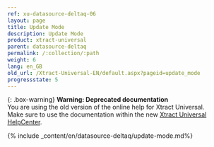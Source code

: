 ```yaml
---
ref: xu-datasource-deltaq-06
layout: page
title: Update Mode
description: Update Mode
product: xtract-universal
parent: datasource-deltaq
permalink: /:collection/:path
weight: 6
lang: en_GB
old_url: /Xtract-Universal-EN/default.aspx?pageid=update_mode
progressstate: 5
---
```


{: .box-warning}
**Warning: Deprecated documentation** <br>
You are using the old version of the online help for Xtract Universal.<br>
Make sure to use the documentation within the new [Xtract Universal HelpCenter](https://helpcenter.theobald-software.com/xtract-universal/documentation/introduction/).

{% include _content/en/datasource-deltaq/update-mode.md%}